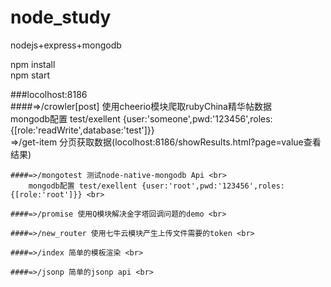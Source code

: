 # node_study
nodejs+express+mongodb

 npm install <br> 
 npm start

###locolhost:8186 <br>
	####=>/crowler[post] 使用cheerio模块爬取rubyChina精华帖数据 <br> 
		mongodb配置 test/exellent {user:'someone',pwd:'123456',roles:{[role:'readWrite',database:'test']}} <br> 
		=>/get-item 分页获取数据(locolhost:8186/showResults.html?page=value查看结果) <br> 
	
	####=>/mongotest 测试node-native-mongodb Api <br> 
		mongodb配置 test/exellent {user:'root',pwd:'123456',roles:{[role:'root']}} <br> 

	####=>/promise 使用Q模块解决金字塔回调问题的demo <br> 

	####=>/new_router 使用七牛云模块产生上传文件需要的token <br> 

	####=>/index 简单的模板渲染 <br> 

	####=>/jsonp 简单的jsonp api <br> 
